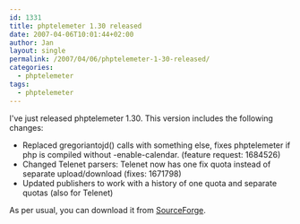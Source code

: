 ```yaml
---
id: 1331
title: phptelemeter 1.30 released
date: 2007-04-06T10:01:44+02:00
author: Jan
layout: single
permalink: /2007/04/06/phptelemeter-1-30-released/
categories:
  - phptelemeter
tags:
  - phptelemeter
---
```

I've just released phptelemeter 1.30. This version includes the following changes:

  * Replaced gregoriantojd() calls with something else, fixes phptelemeter if php is compiled without -enable-calendar. (feature request: 1684526)
  * Changed Telenet parsers: Telenet now has one fix quota instead of separate upload/download (fixes: 1671798)
  * Updated publishers to work with a history of one quota and separate quotas (also for Telenet)

As per usual, you can download it from [SourceForge](http://sourceforge.net/projects/phptelemeter).